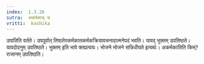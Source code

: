 ```yaml
---
index:  1.3.26
sutra:  अकर्मकाच् च
vritti:  kashika 
---
```


उपातिति वर्तते। उपपूर्वात् तिष्ठतेरकर्मकातकर्मकक्रियावचनादात्मनेपदं भवति। यावद् भुक्तम् उपतिष्ठते। यावदोदनुम् उपतिष्ठते। भुक्तम् इति भावे क्तप्रत्ययः। भोजने भोजने सन्निधीयते इत्यर्थः। अकर्मकातिति किम्? राजानम् उपतिष्ठति।

